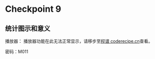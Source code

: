 Checkpoint 9
====
统计图示和意义
----
播放器：
<cr type="player" parameters="XMzg1Njc0NTUzMg=="><notice>播放器功能在此无法正常显示，请移步至[程谱 coderecipe.cn](https://coderecipe.cn/learn/1)查看。</notice></cr>

密码：M011
